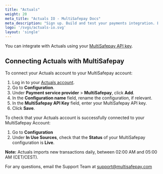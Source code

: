 ```yaml
---
title: "Actuals"
weight: 20
meta_title: "Actuals IO - MultiSafepay Docs"
meta_description: "Sign up. Build and test your payments integration. Explore our products and services. Use our API Reference, SDKs, and wrappers. Get support."
logo: '/svgs/actuals-io.svg'
layout: 'single'
---
```


You can integrate with Actuals using your [MultiSafepay API key](/tools/multisafepay-control/retrieving-your-api-key/). 

## Connecting Actuals with MultiSafepay

To connect your Actuals account to your MultiSafepay account:

1. Log in to your [Actuals account](https://live.actuals.io).
2. Go to **Configuration**.
3. Under **Payment service provider** > **MultiSafepay**, click **Add**.
4. In the **Configuration name** field, rename the configuration, if relevant.
5. In the **MultiSafepay API Key** field, enter your MultiSafepay API key.
6. Click **Save**.

To check that your Actuals account is successfully connected to your MultiSafepay Account:

1. Go to **Configuration**
2. Under **In Use Sources**, check that the **Status** of your MultiSafepay configuration is **Live**.

**Note:** Actuals imports new transactions daily, between 02:00 AM and 05:00 AM (CET/CEST).

For any questions, email the Support Team at <support@multisafepay.com>
